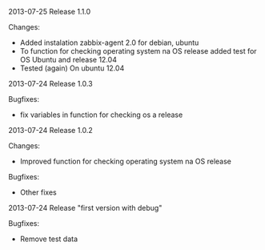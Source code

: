 2013-07-25 Release 1.1.0

Changes:
- Added instalation zabbix-agent 2.0 for debian, ubuntu
- To function for checking operating system na OS release added test for OS Ubuntu and release 12.04
- Tested (again) On ubuntu 12.04

2013-07-24 Release 1.0.3

Bugfixes:
- fix variables in function for checking os a release

2013-07-24 Release 1.0.2

Changes:
- Improved function for checking operating system na OS release

Bugfixes:
- Other fixes

2013-07-24 Release "first version with debug"

Bugfixes:
- Remove test data
